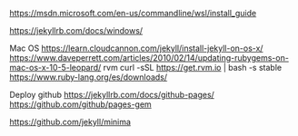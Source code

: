 https://msdn.microsoft.com/en-us/commandline/wsl/install_guide

https://jekyllrb.com/docs/windows/

Mac OS
https://learn.cloudcannon.com/jekyll/install-jekyll-on-os-x/
https://www.daveperrett.com/articles/2010/02/14/updating-rubygems-on-mac-os-x-10-5-leopard/
rvm
curl -sSL https://get.rvm.io | bash -s stable
https://www.ruby-lang.org/es/downloads/

Deploy github
https://jekyllrb.com/docs/github-pages/
https://github.com/github/pages-gem



https://github.com/jekyll/minima